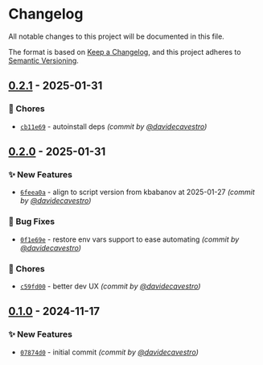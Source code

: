 # Changelog
All notable changes to this project will be documented in this file.

The format is based on [Keep a Changelog](https://keepachangelog.com/en/1.0.0/),
and this project adheres to [Semantic Versioning](https://semver.org/spec/v2.0.0.html).

## [0.2.1] - 2025-01-31
### :wrench: Chores
- [`cb11e69`](https://github.com/davidecavestro/vimeo-dl/commit/cb11e6972022db657b55eb0d0b2874725ef48501) - autoinstall deps *(commit by [@davidecavestro](https://github.com/davidecavestro))*


## [0.2.0] - 2025-01-31
### :sparkles: New Features
- [`6feea0a`](https://github.com/davidecavestro/vimeo-dl/commit/6feea0aaf9fa0241035729188290f39d3a563dd0) - align to script version from kbabanov at 2025-01-27 *(commit by [@davidecavestro](https://github.com/davidecavestro))*

### :bug: Bug Fixes
- [`0f1e69e`](https://github.com/davidecavestro/vimeo-dl/commit/0f1e69e8bf14ad0649116a7bc0240b4984d6f909) - restore env vars support to ease automating *(commit by [@davidecavestro](https://github.com/davidecavestro))*

### :wrench: Chores
- [`c59fd00`](https://github.com/davidecavestro/vimeo-dl/commit/c59fd00280410d96547aad13e4e923226b922726) - better dev UX *(commit by [@davidecavestro](https://github.com/davidecavestro))*


## [0.1.0] - 2024-11-17
### :sparkles: New Features
- [`07874d0`](https://github.com/davidecavestro/vimeo-dl/commit/07874d0615feb37fe3062e3bb947da5a9de7b60d) - initial commit *(commit by [@davidecavestro](https://github.com/davidecavestro))*

[0.1.0]: https://github.com/davidecavestro/vimeo-dl/compare/0.0.0...0.1.0
[0.2.0]: https://github.com/davidecavestro/vimeo-dl/compare/0.1.0...0.2.0
[0.2.1]: https://github.com/davidecavestro/vimeo-dl/compare/0.2.0...0.2.1

